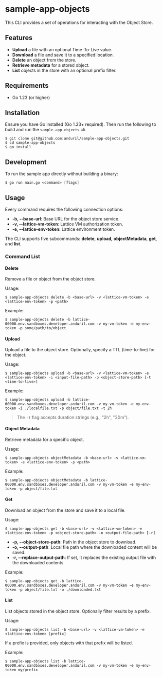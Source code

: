 # sample-app-objects


This CLI provides a set of operations for interacting with the Object Store.

## Features

- **Upload** a file with an optional Time-To-Live value.
- **Download** a file and save it to a specified location.
- **Delete** an object from the store.
- **Retrieve metadata** for a stored object.
- **List** objects in the store with an optional prefix filter.

## Requirements
- Go 1.23 (or higher)

## Installation

Ensure you have Go installed (Go 1.23+ required). Then run the following to build and run the `sample-app-objects` cli.
```
$ git clone git@github.com:anduril/sample-app-objects.git
$ cd sample-app-objects
$ go install
```


## Development

To run the sample app directly without building a binary:
```
$ go run main.go <command> [flags]
```

## Usage

Every command requires the following connection options:

- **-b, --base-url**: Base URL for the object store service.
- **-v, --lattice-vm-token**: Lattice VM authorization token.
- **-e, --lattice-env-token**: Lattice environment token.

The CLI supports five subcommands: **delete**, **upload**, **objectMetadata**, **get**, and **list**.

### Command List

#### Delete

Remove a file or object from the object store.

Usage:
```
$ sample-app-objects delete -b <base-url> -v <lattice-vm-token> -e <lattice-env-token> -p <path>
```

Example:
```
$ sample-app-objects delete -b lattice-00000.env.sandboxes.developer.anduril.com -v my-vm-token -e my-env-token -p some/path/to/object
```

#### Upload

Upload a file to the object store. Optionally, specify a TTL (time-to-live) for the object.

Usage:
```
$ sample-app-objects upload -b <base-url> -v <lattice-vm-token> -e <lattice-env-token> -i <input-file-path> -p <object-store-path> [-t <time-to-live>]
```
Example:
```
$ sample-app-objects upload -b lattice-00000.env.sandboxes.developer.anduril.com -v my-vm-token -e my-env-token -i ./localfile.txt -p object/file.txt -t 2h
```

> The `-t` flag accepts duration strings (e.g., "2h", "30m").

#### Object Metadata

Retrieve metadata for a specific object.

Usage:
```
$ sample-app-objects objectMetadata -b <base-url> -v <lattice-vm-token> -e <lattice-env-token> -p <path>
```

Example:
```
$ sample-app-objects objectMetadata -b lattice-00000.env.sandboxes.developer.anduril.com -v my-vm-token -e my-env-token -p object/file.txt
```

#### Get

Download an object from the store and save it to a local file.

Usage:
```
$ sample-app-objects get -b <base-url> -v <lattice-vm-token> -e <lattice-env-token> -p <object-store-path> -o <output-file-path> [-r]
```

- **-p, --object-store-path**: Path in the object store to download.
- **-o, --output-path**: Local file path where the downloaded content will be saved.
- **-r, --replace-output-path**: If set, it replaces the existing output file with the downloaded contents.

Example:
```
$ sample-app-objects get -b lattice-00000.env.sandboxes.developer.anduril.com -v my-vm-token -e my-env-token -p object/file.txt -o ./downloaded.txt
```

#### List

List objects stored in the object store. Optionally filter results by a prefix.

Usage:
```
$ sample-app-objects list -b <base-url> -v <lattice-vm-token> -e <lattice-env-token> [prefix]
```

If a prefix is provided, only objects with that prefix will be listed.

Example:

```
$ sample-app-objects list -b lattice-00000.env.sandboxes.developer.anduril.com -v my-vm-token -e my-env-token my/prefix
```
